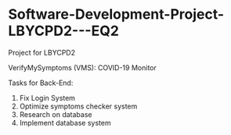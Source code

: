 # Software-Development-Project-LBYCPD2---EQ2
Project for LBYCPD2

VerifyMySymptoms (VMS): COVID-19 Monitor

Tasks for Back-End:
1. Fix Login System
2. Optimize symptoms checker system
3. Research on database
4. Implement database system
